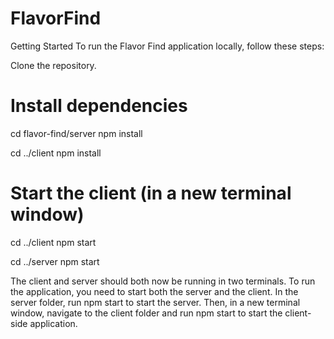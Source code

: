 # FlavorFind

Getting Started
To run the Flavor Find application locally, follow these steps:

Clone the repository.

# Install dependencies
cd flavor-find/server
npm install

cd ../client
npm install

# Start the client (in a new terminal window)
cd ../client
npm start

cd ../server
npm start

The client and server should both now be running in two terminals.
To run the application, you need to start both the server and the client. In the server folder, run npm start to start the server. Then, in a new terminal window, navigate to the client folder and run npm start to start the client-side application.
